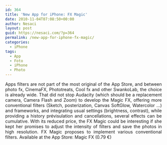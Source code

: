 ```yaml
---
id: 364
title: 'New App for iPhone: FX Magic'
date: 2010-11-04T07:08:50+00:00
author: Nesaci
layout: post
guid: https://nesaci.com/?p=364
permalink: /new-app-for-iphone-fx-magic/
categories:
  - iPhone
tags:
  - App
  - Foto
  - iPhone
  - Photo
---
```

<p style="text-align: justify;">
  Apps filters are not part of the most original of the App Store, and between photo fx, CinemaFX, Phototreats, Cool fx and other SwankoLab, the choice is already wide. That did not stop Audacity (which should be a replacement camera, Camera Flash and Zoom) to develop the Magic FX, offering more conventional filters (Sketch, posterization, Canvas SoftGlow, Watercolor &#8230;) and frameworks, and integrating usual settings (brightness, contrast), while providing a history prévisulation and cancellations, several effects can be cumulative. With its reduced price, the FX Magic could be interesting if she kept her promises to adjust the intensity of filters and save the photos in high resolution. FX Magic proposes to implement various conventional filters. Available at the App Store: Magic FX (0.79 €)
</p>